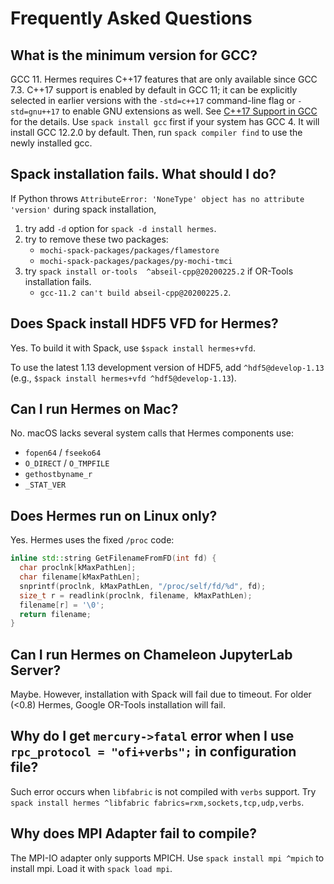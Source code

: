 # Frequently Asked Questions

## What is the minimum version for GCC?

GCC 11. Hermes requires C++17 features that are only available since GCC 7.3. C++17 support is enabled by default in GCC 11; it can be explicitly selected in earlier versions with the `-std=c++17` command-line flag or `-std=gnu++17` to enable GNU extensions as well. See [C++17 Support in GCC](https://gcc.gnu.org/projects/cxx-status.html#cxx17) for the details. Use `spack install gcc` first if your system has GCC 4. It will install GCC 12.2.0 by default. Then, run `spack compiler find` to use the newly installed gcc.

## Spack installation fails. What should I do?

If Python throws `AttributeError: 'NoneType' object has no attribute 'version'` during spack installation,

1. try add `-d` option for `spack -d install hermes`.
2. try to remove these two packages:
   - `mochi-spack-packages/packages/flamestore`
   - `mochi-spack-packages/packages/py-mochi-tmci`
3. try `spack install or-tools  ^abseil-cpp@20200225.2` if OR-Tools installation fails.
   - `gcc-11.2 can't build abseil-cpp@20200225.2`.

## Does Spack install HDF5 VFD for Hermes?

Yes. To build it with Spack, use `$spack install hermes+vfd`.

To use the latest 1.13 development version of HDF5, add `^hdf5@develop-1.13` (e.g., `$spack install hermes+vfd ^hdf5@develop-1.13`).

## Can I run Hermes on Mac?

No. macOS lacks several system calls that Hermes components use:

- `fopen64` / `fseeko64`
- `O_DIRECT` / `O_TMPFILE`
- `gethostbyname_r`
- `_STAT_VER`

## Does Hermes run on Linux only?

Yes. Hermes uses the fixed `/proc` code:

```cpp
inline std::string GetFilenameFromFD(int fd) {
  char proclnk[kMaxPathLen];
  char filename[kMaxPathLen];
  snprintf(proclnk, kMaxPathLen, "/proc/self/fd/%d", fd);
  size_t r = readlink(proclnk, filename, kMaxPathLen);
  filename[r] = '\0';
  return filename;
}
```

## Can I run Hermes on Chameleon JupyterLab Server?

Maybe. However, installation with Spack will fail due to timeout. For older (<0.8) Hermes, Google OR-Tools installation will fail.

## Why do I get `mercury->fatal` error when I use `rpc_protocol = "ofi+verbs";` in configuration file?

Such error occurs when `libfabric` is not compiled with `verbs` support. Try `spack install hermes ^libfabric fabrics=rxm,sockets,tcp,udp,verbs`.

## Why does MPI Adapter fail to compile?

The MPI-IO adapter only supports MPICH. Use `spack install mpi ^mpich` to install mpi. Load it with `spack load mpi`.
